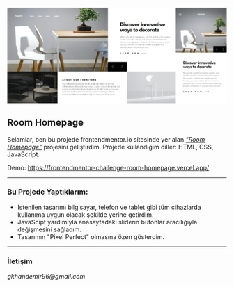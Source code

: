 ![Room Homepage ](./room-homepage.gif)

## Room Homepage

Selamlar, ben bu projede frontendmentor.io sitesinde yer alan [_"Room Homepage"_](https://www.frontendmentor.io/challenges/room-homepage-BtdBY_ENq) projesini geliştirdim. Projede kullandığım diller: HTML, CSS, JavaScript.

Demo: https://frontendmentor-challenge-room-homepage.vercel.app/

---

### Bu Projede Yaptıklarım:

- İstenilen tasarımı bilgisayar, telefon ve tablet gibi tüm cihazlarda kullanıma uygun olacak şekilde yerine getirdim.
- JavaScipt yardımıyla anasayfadaki sliderın butonlar aracılığıyla değişmesini sağladım.
- Tasarımın "Pixel Perfect" olmasına özen gösterdim.

---

### İletişim

_gkhandemir96@gmail.com_
